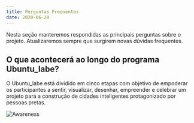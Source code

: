```yaml
---
title: Perguntas Frequentes
date: 2020-06-20
---
```


Nesta seção manteremos respondidas as principais perguntas sobre o projeto. Atualizaremos sempre que surgirem novas dúvidas frequentes.

## O que acontecerá ao longo do programa Ubuntu_labe?

O Ubuntu_labe está dividido em cinco etapas com objetivo de empoderar os participantes a sentir, visualizar, desenhar, empreender e celebrar um projeto para a construção de cidades inteligentes protagonizado por pessoas pretas. 

![Awareness](https://ubuntulabe.netlify.app/src/site/images/noun_Awareness_2380685.svg)

